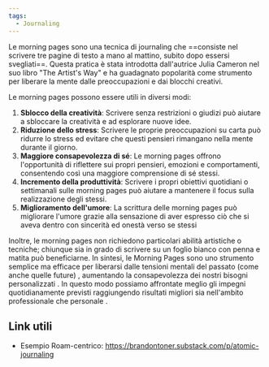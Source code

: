 ```yaml
---
tags:
  - Journaling
---
```



Le morning pages sono una tecnica di journaling che ==consiste nel scrivere tre pagine di testo a mano al mattino, subito dopo essersi svegliati==.
Questa pratica è stata introdotta dall'autrice Julia Cameron nel suo libro "The Artist's Way" e ha guadagnato popolarità come strumento per liberare la mente dalle preoccupazioni e dai blocchi creativi.

Le morning pages possono essere utili in diversi modi:

1. **Sblocco della creatività**: Scrivere senza restrizioni o giudizi può aiutare a sbloccare la creatività e ad esplorare nuove idee.
2. **Riduzione dello stress**: Scrivere le proprie preoccupazioni su carta può ridurre lo stress ed evitare che questi pensieri rimangano nella mente durante il giorno.
3. **Maggiore consapevolezza di sé**: Le morning pages offrono l'opportunità di riflettere sui propri pensieri, emozioni e comportamenti, consentendo così una maggiore comprensione di sé stessi.
4. **Incremento della produttività**: Scrivere i propri obiettivi quotidiani o settimanali sulle morning pages può aiutare a mantenere il focus sulla realizzazione degli stessi.
5. **Miglioramento dell'umore**: La scrittura delle morning pages può migliorare l'umore grazie alla sensazione di aver espresso ciò che si aveva dentro con sincerità ed onestà verso se stessi

Inoltre, le morning pages non richiedono particolari abilità artistiche o tecniche; chiunque sia in grado di scrivere su un foglio bianco con penna e matita può beneficiarne. 
In sintesi, le Morning Pages sono uno strumento semplice ma efficace per liberarsi dalle tensioni mentali del passato (come anche quelle future) , aumentando la consapevolezza dei nostri bisogni personalizzati . In questo modo possiamo affrontate meglio gli impegni quotidianamente previsti raggiungendo risultati migliori sia nell'ambito professionale che personale .

## Link utili
* Esempio Roam-centrico: https://brandontoner.substack.com/p/atomic-journaling

